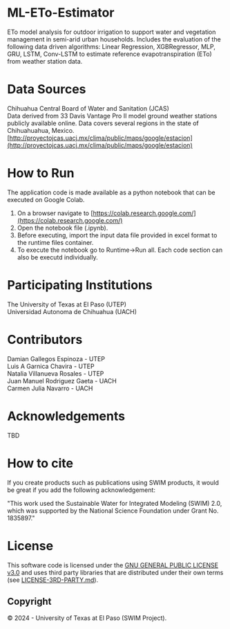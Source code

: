 # ML-ETo-Estimator
ETo model analysis for outdoor irrigation to support water and vegetation management in semi-arid urban households.
Includes the evaluation of the following data driven algorithms: Linear Regression, XGBRegressor, MLP, GRU, LSTM, Conv-LSTM to estimate reference evapotranspiration (ETo) from weather station data. 

# Data Sources
Chihuahua Central Board of Water and Sanitation (JCAS)    
Data derived from 33 Davis Vantage Pro II model ground weather stations publicly available online. 
Data covers several regions in the state of Chihuahuahua, Mexico.   
[http://proyectojcas.uacj.mx/clima/public/maps/google/estacion](http://proyectojcas.uacj.mx/clima/public/maps/google/estacion)

# How to Run

The application code is made available as a python notebook that can be executed on Google Colab.

1. On a browser navigate to [https://colab.research.google.com/](https://colab.research.google.com/)
2. Open the notebook file (.ipynb).
3. Before executing, import the input data file provided in excel format to the runtime files container.
4. To execute the notebook go to Runtime->Run all. Each code section can also be executd individually.

# Participating Institutions
The University of Texas at El Paso (UTEP)  
Universidad Autonoma de Chihuahua (UACH)   

# Contributors
Damian Gallegos Espinoza - UTEP   
Luis A Garnica Chavira - UTEP  
Natalia Villanueva Rosales - UTEP  
Juan Manuel Rodriguez Gaeta - UACH  
Carmen Julia Navarro - UACH   

# Acknowledgements  
TBD

# How to cite  
If you create products such as publications using SWIM products, it would be great if you add the  following acknowledgement:   

"This work used the Sustainable Water for Integrated Modeling (SWIM) 2.0, which was supported by the National Science Foundation under Grant No. 1835897."   

# License
This software code is licensed under the [GNU GENERAL PUBLIC LICENSE v3.0](./LICENSE) and uses third party libraries that are distributed under their own terms (see [LICENSE-3RD-PARTY.md](./LICENSE-3RD-PARTY.md)).

## Copyright
© 2024 - University of Texas at El Paso (SWIM Project).



